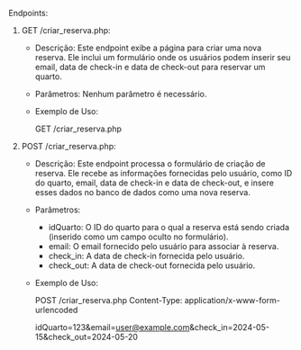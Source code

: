 Endpoints:

1. GET /criar_reserva.php:

   - Descrição: Este endpoint exibe a página para criar uma nova reserva. Ele inclui um formulário onde os usuários podem inserir seu email, data de check-in e data de check-out para reservar um quarto.
  
   - Parâmetros: Nenhum parâmetro é necessário.

   - Exemplo de Uso: 
     
     GET /criar_reserva.php
     

2. POST /criar_reserva.php:

   - Descrição: Este endpoint processa o formulário de criação de reserva. Ele recebe as informações fornecidas pelo usuário, como ID do quarto, email, data de check-in e data de check-out, e insere esses dados no banco de dados como uma nova reserva.
  
   - Parâmetros: 
     - idQuarto: O ID do quarto para o qual a reserva está sendo criada (inserido como um campo oculto no formulário).
     - email: O email fornecido pelo usuário para associar à reserva.
     - check_in: A data de check-in fornecida pelo usuário.
     - check_out: A data de check-out fornecida pelo usuário.

   - Exemplo de Uso: 
     
     POST /criar_reserva.php
     Content-Type: application/x-www-form-urlencoded

     idQuarto=123&email=user@example.com&check_in=2024-05-15&check_out=2024-05-20
